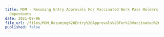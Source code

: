```yaml
---
title: MOM - Resuming Entry Approvals For Vaccinated Work Pass Holders And Their
  Dependants
date: 2021-08-06
file_url: /files/MOM_Resuming%20Entry%20Approvals%20For%20Vaccinated%20Work%20Pass%20Holders%20And%20Their%20Dependants.pdf
published: false
---
```


